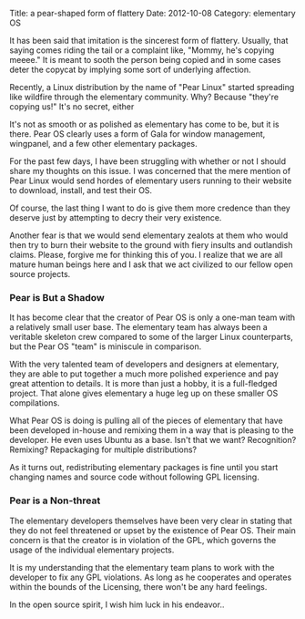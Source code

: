 Title: a pear-shaped form of flattery
Date: 2012-10-08
Category: elementary OS

It has been said that imitation is the sincerest form of flattery.  Usually, that saying comes riding the tail or a complaint like, "Mommy, he's copying meeee."  It is meant to sooth the person being copied and in some cases deter the copycat by implying some sort of underlying affection.

Recently, a Linux distribution by the name of "Pear Linux" started spreading like wildfire through the elementary community.  Why?  Because "they're copying us!"  It's no secret, either

It's not as smooth or as polished as elementary has come to be, but it is there.  Pear OS clearly uses a form of Gala for window management, wingpanel, and a few other elementary packages.

For the past few days, I have been struggling with whether or not I should share my thoughts on this issue.  I was concerned that the mere mention of Pear Linux would send hordes of elementary users running to their website to download, install, and test their OS.

Of course, the last thing I want to do is give them more credence than they deserve just by attempting to decry their very existence.

Another fear is that we would send elementary zealots at them who would then try to burn their website to the ground with fiery insults and outlandish claims.  Please, forgive me for thinking this of you.  I realize that we are all mature human beings here and I ask that we act civilized to our fellow open source projects.

<h3>Pear is But a Shadow</h3>
It has become clear that the creator of Pear OS is only a one-man team with a relatively small user base.  The elementary team has always been a veritable skeleton crew compared to some of the larger Linux counterparts, but the Pear OS "team" is miniscule in comparison.

With the very talented team of developers and designers at elementary, they are able to put together a much more polished experience and pay great attention to details.  It is more than just a hobby, it is a full-fledged project.  That alone gives elementary a huge leg up on these smaller OS compilations.

What Pear OS is doing is pulling all of the pieces of elementary that have been developed in-house and remixing them in a way that is pleasing to the developer.  He even uses Ubuntu as a base.  Isn't that we want?  Recognition?  Remixing? Repackaging for multiple distributions?

As it turns out, redistributing elementary packages is fine until you start changing names and source code without following GPL licensing.

<h3>Pear is a Non-threat</h3>
The elementary developers themselves have been very clear in stating that they do not feel threatened or upset by the existence of Pear OS.  Their main concern is that the creator is in violation of the GPL, which governs the usage of the individual elementary projects.

It is my understanding that the elementary team plans to work with the developer to fix any GPL violations.  As long as he cooperates and operates within the bounds of the Licensing, there won't be any hard feelings.

In the open source spirit, I wish him luck in his endeavor..
